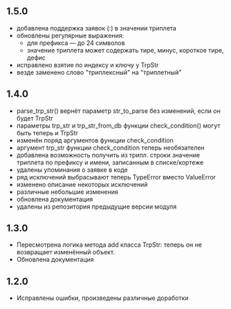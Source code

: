 ## 1.5.0

* добавлена поддержка заявок (:) в значении триплета
* обновлены регулярные выражения:
   - для префикса — до 24 символов
   - значение триплета может содержать тире, минус, короткое тире, дефис
* исправлено взятие по индексу и ключу у TrpStr
* везде заменено слово "триплексный" на "триплетный"

## 1.4.0

* parse_trp_str() вернёт параметр str_to_parse без изменений, если он будет TrpStr
* параметры trp_str и trp_str_from_db функции check_condition() могут быть теперь и TrpStr
* изменён поряд аргументов функции check_condition
* аргумент trp_str функции check_condition теперь необязателен
* добавлена возможность получить из трипл. строки значение триплета по префиксу и имени, записанным в списке/кортеже
* удалены упоминания о заявке в коде
* ряд исключений выбрасывают теперь TypeError вместо ValueError
* изменено описание некоторых исключений
* различные небольшие изменения
* обновлена документация
* удалены из репозитория предыдущие версии модуля

## 1.3.0

* Пересмотрена логика метода add класса TrpStr: теперь он не возвращает изменённый объект.
* Обновлена документация

## 1.2.0

* Исправлены ошибки, произведены различные доработки

